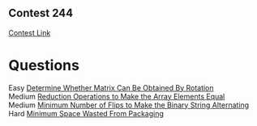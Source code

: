 

## Contest 244

[Contest Link](https://leetcode.com/contest/weekly-contest-244)


# Questions 

 Easy   [Determine Whether Matrix Can Be Obtained By Rotation](https://leetcode.com/problems/determine-whether-matrix-can-be-obtained-by-rotation/) \
 Medium [Reduction Operations to Make the Array Elements Equal](https://leetcode.com/problems/reduction-operations-to-make-the-array-elements-equal/) \
 Medium [Minimum Number of Flips to Make the Binary String Alternating](https://leetcode.com/problems/minimum-number-of-flips-to-make-the-binary-string-alternating/) \
 Hard   [Minimum Space Wasted From Packaging](https://leetcode.com/problems/minimum-space-wasted-from-packaging/)
